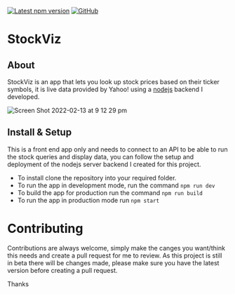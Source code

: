 [![Latest npm version](https://img.shields.io/npm/v/yahoo-finance?logo=npm)](https://www.npmjs.com/package/yahoo-finance)
[![GitHub](https://img.shields.io/badge/issue_tracking-github-blue?logo=github)](https://github.com/RyanSowden/stockviz/issues)

# StockViz

## About

StockViz is an app that lets you look up stock prices based on their ticker symbols, it is live data provided by Yahoo! using a [nodejs](https://github.com/RyanSowden/stock-search-server) backend I developed.

![Screen Shot 2022-02-13 at 9 12 29 pm](https://user-images.githubusercontent.com/22116596/153750520-231e33e1-e044-4a1e-86c0-75ec171903fb.png)

## Install & Setup

This is a front end app only and needs to connect to an API to be able to run the stock queries and display data, you can follow the setup and deployment of the nodejs server backend I created for this project.


* To install clone the repository into your required folder. 
* To run the app in development mode, run the command ```npm run dev```
* To build the app for production run the command ```npm run build```
* To run the app in production mode run ```npm start```

# Contributing

Contributions are always welcome, simply make the canges you want/think this needs and create a pull request for me to review.
As this project is still in beta there will be changes made, please make sure you have the latest version before creating a pull request.

Thanks 

